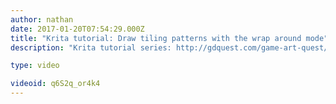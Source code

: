 ```yaml
---
author: nathan
date: 2017-01-20T07:54:29.000Z
title: "Krita tutorial: Draw tiling patterns with the wrap around mode"
description: "Krita tutorial series: http://gdquest.com/game-art-quest/volume-1/course-public/"

type: video

videoid: q6S2q_or4k4
---
```


